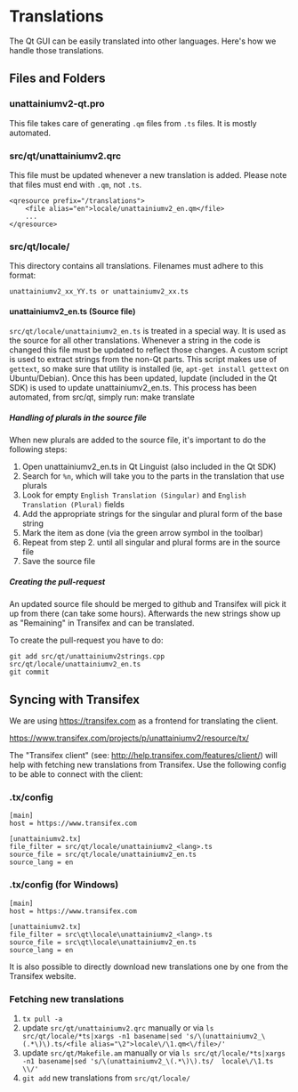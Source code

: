 Translations
============

The Qt GUI can be easily translated into other languages. Here's how we
handle those translations.

Files and Folders
-----------------

### unattainiumv2-qt.pro

This file takes care of generating `.qm` files from `.ts` files. It is mostly
automated.

### src/qt/unattainiumv2.qrc

This file must be updated whenever a new translation is added. Please note that
files must end with `.qm`, not `.ts`.

    <qresource prefix="/translations">
        <file alias="en">locale/unattainiumv2_en.qm</file>
        ...
    </qresource>

### src/qt/locale/

This directory contains all translations. Filenames must adhere to this format:

    unattainiumv2_xx_YY.ts or unattainiumv2_xx.ts

#### unattainiumv2_en.ts (Source file)

`src/qt/locale/unattainiumv2_en.ts` is treated in a special way. It is used as the
source for all other translations. Whenever a string in the code is changed
this file must be updated to reflect those changes. A  custom script is used
to extract strings from the non-Qt parts. This script makes use of `gettext`,
so make sure that utility is installed (ie, `apt-get install gettext` on 
Ubuntu/Debian). Once this has been updated, lupdate (included in the Qt SDK)
is used to update unattainiumv2_en.ts. This process has been automated, from src/qt,
simply run:
    make translate
    
##### Handling of plurals in the source file

When new plurals are added to the source file, it's important to do the following steps:

1. Open unattainiumv2_en.ts in Qt Linguist (also included in the Qt SDK)
2. Search for `%n`, which will take you to the parts in the translation that use plurals
3. Look for empty `English Translation (Singular)` and `English Translation (Plural)` fields
4. Add the appropriate strings for the singular and plural form of the base string
5. Mark the item as done (via the green arrow symbol in the toolbar)
6. Repeat from step 2. until all singular and plural forms are in the source file
7. Save the source file

##### Creating the pull-request

An updated source file should be merged to github and Transifex will pick it
up from there (can take some hours). Afterwards the new strings show up as "Remaining"
in Transifex and can be translated.

To create the pull-request you have to do:

    git add src/qt/unattainiumv2strings.cpp src/qt/locale/unattainiumv2_en.ts
    git commit

Syncing with Transifex
----------------------

We are using https://transifex.com as a frontend for translating the client.

https://www.transifex.com/projects/p/unattainiumv2/resource/tx/

The "Transifex client" (see: http://help.transifex.com/features/client/)
will help with fetching new translations from Transifex. Use the following
config to be able to connect with the client:

### .tx/config

    [main]
    host = https://www.transifex.com

    [unattainiumv2.tx]
    file_filter = src/qt/locale/unattainiumv2_<lang>.ts
    source_file = src/qt/locale/unattainiumv2_en.ts
    source_lang = en
    
### .tx/config (for Windows)

    [main]
    host = https://www.transifex.com

    [unattainiumv2.tx]
    file_filter = src\qt\locale\unattainiumv2_<lang>.ts
    source_file = src\qt\locale\unattainiumv2_en.ts
    source_lang = en

It is also possible to directly download new translations one by one from the Transifex website.

### Fetching new translations

1. `tx pull -a`
2. update `src/qt/unattainiumv2.qrc` manually or via
   `ls src/qt/locale/*ts|xargs -n1 basename|sed 's/\(unattainiumv2_\(.*\)\).ts/<file alias="\2">locale\/\1.qm<\/file>/'`
3. update `src/qt/Makefile.am` manually or via
   `ls src/qt/locale/*ts|xargs -n1 basename|sed 's/\(unattainiumv2_\(.*\)\).ts/  locale\/\1.ts \\/'`
4. `git add` new translations from `src/qt/locale/`
